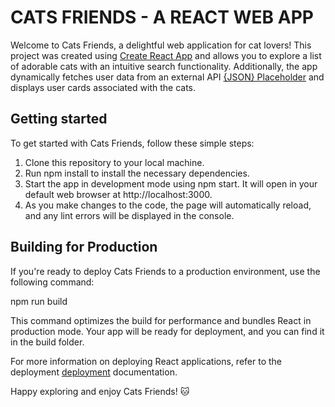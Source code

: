 # CATS FRIENDS - A REACT WEB APP

Welcome to Cats Friends, a delightful web application for cat lovers! This project was created using [Create React App](https://github.com/facebook/create-react-app) and allows you to explore a list of adorable cats with an intuitive search functionality. Additionally, the app dynamically fetches user data from an external API [{JSON} Placeholder](jsonplaceholder.typicode.com) and displays user cards associated with the cats.



## Getting started

To get started with Cats Friends, follow these simple steps:

1. Clone this repository to your local machine.
2. Run npm install to install the necessary dependencies.
3. Start the app in development mode using npm start. It will open in your default web browser at http://localhost:3000.
4. As you make changes to the code, the page will automatically reload, and any lint errors will be displayed in the console.

## Building for Production

If you're ready to deploy Cats Friends to a production environment, use the following command:

npm run build


This command optimizes the build for performance and bundles React in production mode. Your app will be ready for deployment, and you can find it in the build folder.

For more information on deploying React applications, refer to the deployment  [deployment](https://facebook.github.io/create-react-app/docs/deployment) documentation.

Happy exploring and enjoy Cats Friends! 🐱
